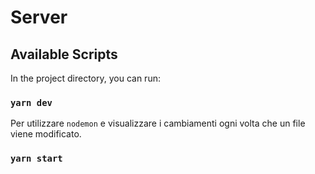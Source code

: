 # Server

## Available Scripts

In the project directory, you can run:

### `yarn dev`

Per utilizzare `nodemon` e visualizzare i cambiamenti ogni volta che un file viene modificato.

### `yarn start`
